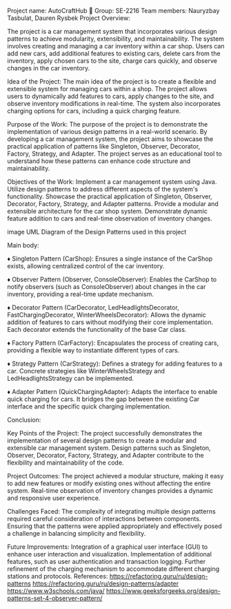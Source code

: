 Project name: AutoCraftHub 🚗
Group: SE-2216
Team members: Nauryzbay Tasbulat, Dauren Rysbek
Project Overview:

The project is a car management system that incorporates various design patterns to achieve modularity, extensibility, and maintainability. The system involves creating and managing a car inventory within a car shop. Users can add new cars, add additional features to existing cars, delete cars from the inventory, apply chosen cars to the site, charge cars quickly, and observe changes in the car inventory.

Idea of the Project:
The main idea of the project is to create a flexible and extensible system for managing cars within a shop. The project allows users to dynamically add features to cars, apply changes to the site, and observe inventory modifications in real-time. The system also incorporates charging options for cars, including a quick charging feature.

Purpose of the Work:
The purpose of the project is to demonstrate the implementation of various design patterns in a real-world scenario. By developing a car management system, the project aims to showcase the practical application of patterns like Singleton, Observer, Decorator, Factory, Strategy, and Adapter. The project serves as an educational tool to understand how these patterns can enhance code structure and maintainability.

Objectives of the Work:
Implement a car management system using Java. Utilize design patterns to address different aspects of the system's functionality. Showcase the practical application of Singleton, Observer, Decorator, Factory, Strategy, and Adapter patterns. Provide a modular and extensible architecture for the car shop system. Demonstrate dynamic feature addition to cars and real-time observation of inventory changes.

image
UML Diagram of the Design Patterns used in this project

Main body:

♦ Singleton Pattern (CarShop): Ensures a single instance of the CarShop exists, allowing centralized control of the car inventory.

♦ Observer Pattern (Observer, ConsoleObserver): Enables the CarShop to notify observers (such as ConsoleObserver) about changes in the car inventory, providing a real-time update mechanism.

♦ Decorator Pattern (CarDecorator, LedHeadlightsDecorator, FastChargingDecorator, WinterWheelsDecorator): Allows the dynamic addition of features to cars without modifying their core implementation. Each decorator extends the functionality of the base Car class.

♦ Factory Pattern (CarFactory): Encapsulates the process of creating cars, providing a flexible way to instantiate different types of cars.

♦ Strategy Pattern (CarStrategy): Defines a strategy for adding features to a car. Concrete strategies like WinterWheelsStrategy and LedHeadlightsStrategy can be implemented.

♦ Adapter Pattern (QuickChargingAdapter): Adapts the interface to enable quick charging for cars. It bridges the gap between the existing Car interface and the specific quick charging implementation.

Conclusion:

Key Points of the Project:
The project successfully demonstrates the implementation of several design patterns to create a modular and extensible car management system. Design patterns such as Singleton, Observer, Decorator, Factory, Strategy, and Adapter contribute to the flexibility and maintainability of the code.

Project Outcomes:
The project achieved a modular structure, making it easy to add new features or modify existing ones without affecting the entire system. Real-time observation of inventory changes provides a dynamic and responsive user experience.

Challenges Faced:
The complexity of integrating multiple design patterns required careful consideration of interactions between components. Ensuring that the patterns were applied appropriately and effectively posed a challenge in balancing simplicity and flexibility.

Future Improvements:
Integration of a graphical user interface (GUI) to enhance user interaction and visualization. Implementation of additional features, such as user authentication and transaction logging. Further refinement of the charging mechanism to accommodate different charging stations and protocols.
References:
https://refactoring.guru/ru/design-patterns
https://refactoring.guru/ru/design-patterns/adapter
https://www.w3schools.com/java/
https://www.geeksforgeeks.org/design-patterns-set-4-observer-pattern/

